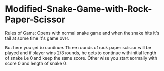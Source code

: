 # Modified-Snake-Game-with-Rock-Paper-Scissor

Rules of Game:
Opens with normal snake game and when the snake hits it's tail at some time it's game over.

But here you get to continue.
Three rounds of rock paper scissor will be played and if player wins 2/3 rounds,
he gets to continue with initial length of snake i.e 0 and keep the same score.
Other wise you start normally with score 0 and length of snake 0.

